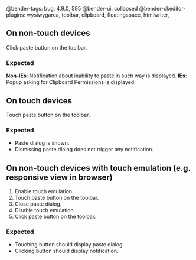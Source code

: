 @bender-tags: bug, 4.9.0, 595
@bender-ui: collapsed
@bender-ckeditor-plugins: wysiwygarea, toolbar, clipboard, floatingspace, htmlwriter,

## On non-touch devices

Click paste button on the toolbar.

### Expected

**Non-IEs**: Notification about inability to paste in such way is displayed.
**IEs**: Popup asking for Clipboard Permissions is displayed.

## On touch devices

Touch paste button on the toolbar.

### Expected

* Paste dialog is shown.
* Dismissing paste dialog does not trigger any notification.

## On non-touch devices with touch emulation (e.g. responsive view in browser)

1. Enable touch emulation.
2. Touch paste button on the toolbar.
3. Close paste dialog.
4. Disable touch emulation.
5. Click paste button on the toolbar.

### Expected

* Touching button should display paste dialog.
* Clicking button should display notification.
